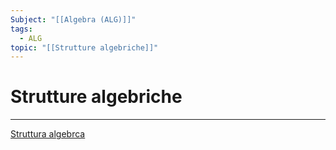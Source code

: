 ```yaml
---
Subject: "[[Algebra (ALG)]]"
tags:
  - ALG
topic: "[[Strutture algebriche]]"
---
```


# Strutture algebriche
---
[Struttura algebrca](https://it.wikipedia.org/wiki/Struttura_algebrica)
